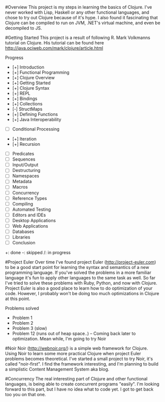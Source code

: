 #Overview
  This project is my steps in learning the basics of Clojure.
  I've never worked with Lisp, Haskell or any other functional languages, and chose to try out Clojure because of it's hype. I also found it fascinating that Clojure can be compiled to run on JVM, .NET's virtual machine, and even be decompiled to JS. 

#Getting Started
  This project is a result of following R. Mark Volkmanns tutorial on Clojure.
  His tutorial can be found here http://java.ociweb.com/mark/clojure/article.html
  
Progress
* [+] Introduction
* [+] Functional Programming
* [+] Clojure Overview
* [+] Getting Started
* [+] Clojure Syntax
* [+] REPL
* [+] Bindings
* [+] Collections
* [-] StructMaps
* [+] Defining Functions
* [+] Java Interoperability
* [ ] Conditional Processing
* [+] Iteration
* [+] Recursion
* [ ] Predicates
* [ ] Sequences
* [ ] Input/Output
* [ ] Destructuring
* [ ] Namespaces
* [ ] Metadata
* [ ] Macros
* [ ] Concurrency
* [ ] Reference Types
* [ ] Compiling
* [ ] Automated Testing
* [ ] Editors and IDEs
* [ ] Desktop Applications
* [ ] Web Applications
* [ ] Databases
* [ ] Libraries
* [ ] Conclusion
  
+: done      -: skipped      /: in progress

#Project Euler
  Over time I've found project Euler (http://project-euler.com) to be a good start point for learning the syntax and semantics of a new programming language. If you've solved the problems in a more familiar language it's fun to apply other languages to the same task as well. So far I've tried to solve these problems with Ruby, Python, and now with Clojure.
  Project Euler is also a good place to learn how to do optimization of your code. However, I probably won't be doing too much optimizations in Clojure at this point.
  
Problems solved
  * Problem 1
  * Problem 2
  * Problem 3 (slow)
  * Problem 12 (runs out of heap space..)
      – Coming back later to optimization. Mean while, I'm going to try Noir
  
  
  
#Noir
  Noir (http://webnoir.org/) is a simple web framework for Clojure. Using Noir to learn some more practical Clojure when project Euler problems becomes theoretical.
  I've started a small project to try Noir, it's called "noir-first". I find the framework interesting, and I'm planning to build a simplistic Content Management System aka blog. 
  
  
  
#Concurrency 
  The real interesting part of Clojure and other functional languages, is being able to create concurrent programs "easily". I'm looking forward to this part, but I have no idea what to code yet. I got to get back too you on that one.
  
  


  
